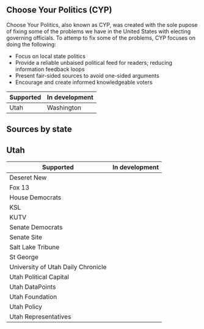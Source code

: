 
## Choose Your Politics (CYP)
Choose Your Politics, also known as CYP, was created with the sole pupose of fixing some of the problems we have in the     United States with electing governing officials. To attemp to fix some of the problems, CYP focuses on doing the following:

  * Focus on local state politics
  * Provide a reliable unbaised political feed for readers; reducing information feedback loops
  * Present fair-sided sources to avoid one-sided arguments
  * Encourage and create informed knowledgeable voters



**Supported** | **In development**
--- | ---
Utah | Washington



## Sources by state
 
 ## Utah
 
 **Supported** | **In development**
 --- | ---
  Deseret New | 
  Fox 13 | 
  House Democrats | 
  KSL | 
  KUTV | 
  Senate Democrats | 
  Senate Site | 
  Salt Lake Tribune | 
  St George | 
  University of Utah Daily Chronicle | 
  Utah Political Capital | 
  Utah DataPoints | 
  Utah Foundation | 
  Utah Policy | 
  Utah Representatives | 

